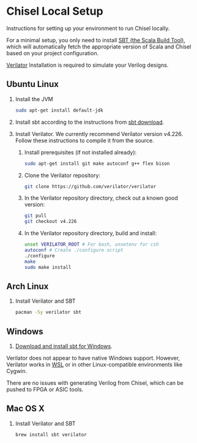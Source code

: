 # Chisel Local Setup
Instructions for setting up your environment to run Chisel locally.

For a minimal setup, you only need to install [SBT (the Scala Build Tool)](http://www.scala-sbt.org), which will automatically fetch the appropriate version of Scala and Chisel based on your project configuration.

[Verilator](https://www.veripool.org/wiki/verilator) Installation is required to simulate your Verilog designs.

## Ubuntu Linux

1.  Install the JVM
    ```bash
    sudo apt-get install default-jdk
    ```

1.  Install sbt according to the instructions from [sbt download](https://www.scala-sbt.org/download.html).

2.  Install Verilator.
    We currently recommend Verilator version v4.226.
    Follow these instructions to compile it from the source.

    1.  Install prerequisites (if not installed already):
        ```bash
        sudo apt-get install git make autoconf g++ flex bison
        ```

    2.  Clone the Verilator repository:
        ```bash
        git clone https://github.com/verilator/verilator
        ```

    3.  In the Verilator repository directory, check out a known good version:
        ```bash
        git pull
        git checkout v4.226
        ```

    4.  In the Verilator repository directory, build and install:
        ```bash
        unset VERILATOR_ROOT # For bash, unsetenv for csh
        autoconf # Create ./configure script
        ./configure
        make
        sudo make install
        ```

## Arch Linux
1.  Install Verilator and SBT
    ```bash
    pacman -Sy verilator sbt
    ```

## Windows
1.  [Download and install sbt for Windows](https://www.scala-sbt.org/download.html).

Verilator does not appear to have native Windows support.
However, Verilator works in [WSL](https://docs.microsoft.com/en-us/windows/wsl/install-win10) or in other Linux-compatible environments like Cygwin.

There are no issues with generating Verilog from Chisel, which can be pushed to FPGA or ASIC tools.

## Mac OS X
1.  Install Verilator and SBT
    ```bash
    brew install sbt verilator
    ```
